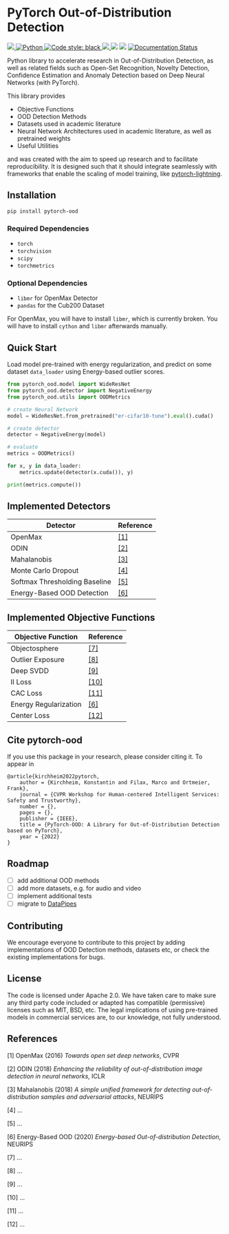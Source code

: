 # PyTorch Out-of-Distribution Detection

<a href="https://pypi.org/project/pytorch-ood/">
    <img src="https://img.shields.io/pypi/v/pytorch-ood.svg?color=brightgreen"/>
</a>
<a href="https://www.python.org/">
    <img alt="Python" src="https://img.shields.io/badge/-Python 3.8+-blue?logo=python&logoColor=white"/>
</a>
<a href="https://black.readthedocs.io/en/stable/">
    <img alt="Code style: black" src="https://img.shields.io/badge/code%20style-black-black.svg?labelColor=gray"/>
</a>
<a href="">
    <img src="https://static.pepy.tech/badge/pytorch-ood"/>
</a>
<a>
    <img src="https://gitlab.com/kkirchheim/pytorch-ood/badges/dev/pipeline.svg"/>
</a>
<a>
    <img src="https://gitlab.com/kkirchheim/pytorch-ood/badges/dev/coverage.svg"/>
</a>
<a href='https://pytorch-ood.readthedocs.io/en/latest/?badge=latest'>
    <img src='https://readthedocs.org/projects/pytorch-ood/badge/?version=latest' alt='Documentation Status'/>
</a>

Python library to accelerate research in Out-of-Distribution Detection, as well as related
fields such as Open-Set Recognition, Novelty Detection, Confidence Estimation and Anomaly Detection
based on Deep Neural Networks (with PyTorch).

This library provides

- Objective Functions
- OOD Detection Methods
- Datasets used in academic literature
- Neural Network Architectures used in academic literature, as well as pretrained weights
- Useful Utilities

and was created with the aim to speed up research and to facilitate reproducibility.
It is designed such that it should integrate seamlessly with frameworks that enable the scaling of model training,
like [pytorch-lightning](https://www.pytorchlightning.ai/).


## Installation

```shell
pip install pytorch-ood
```

### Required Dependencies

* `torch`
* `torchvision`
* `scipy`
* `torchmetrics`


### Optional Dependencies

* `libmr` for OpenMax Detector
* `pandas` for the Cub200 Dataset

For OpenMax, you will have to install `libmr`, which is currently broken.
You will have to install `cython` and `libmr` afterwards manually.


## Quick Start
Load model pre-trained with energy regularization, and predict on some dataset `data_loader` using
Energy-based outlier scores.

```python
from pytorch_ood.model import WideResNet
from pytorch_ood.detector import NegativeEnergy
from pytorch_ood.utils import OODMetrics

# create Neural Network
model = WideResNet.from_pretrained("er-cifar10-tune").eval().cuda()

# create detector
detector = NegativeEnergy(model)

# evaluate
metrics = OODMetrics()

for x, y in data_loader:
    metrics.update(detector(x.cuda()), y)

print(metrics.compute())
```


## Implemented Detectors

| Detector       | Reference     |
|--------------|-----------------|
| OpenMax      | [[1]](#bendale2016towards)  |
| ODIN         |   [[2]](#liang2018enhancing)   |
| Mahalanobis      |  [[3]]()  |
| Monte Carlo Dropout      |  [[4]]() |
| Softmax Thresholding Baseline | [[5]]() |
| Energy-Based OOD Detection | [[6]](#liu2020energy) |

## Implemented Objective Functions

| Objective Function       | Reference     |
|--------------|---------------------------|
| Objectosphere      | [[7]]() |
| Outlier Exposure   | [[8]]()  |
| Deep SVDD          | [[9]]()  |
| II Loss           | [[10]]()  |
| CAC Loss           | [[11]]()  |
| Energy Regularization | [[6]](#liu2020energy)  |
| Center Loss           | [[12]]()  |

## Cite pytorch-ood
If you use this package in your research, please consider citing it.
To appear in
```text
@article{kirchheim2022pytorch,
	author = {Kirchheim, Konstantin and Filax, Marco and Ortmeier, Frank},
	journal = {CVPR Workshop for Human-centered Intelligent Services: Safety and Trustworthy},
	number = {},
	pages = {},
	publisher = {IEEE},
	title = {PyTorch-OOD: A Library for Out-of-Distribution Detection based on PyTorch},
	year = {2022}
}
```

## Roadmap
- [ ] add additional OOD methods
- [ ] add more datasets, e.g. for audio and video
- [ ] implement additional tests
- [ ] migrate to [DataPipes](https://github.com/pytorch/data)

## Contributing
We encourage everyone to contribute to this project by adding implementations of OOD Detection methods, datasets etc,
or check the existing implementations for bugs.

## License
The code is licensed under Apache 2.0. We have taken care to make sure any third party code included or adapted has compatible (permissive) licenses such as MIT, BSD, etc.
The legal implications of using pre-trained models in commercial services are, to our knowledge, not fully understood.


## References

<a name="bendale2016towards">[1] OpenMax (2016)</a> *Towards open set deep networks*, CVPR

<a name="liang2018enhancing">[2] ODIN (2018) </a> *Enhancing the reliability of out-of-distribution image detection in neural networks*, ICLR

<a name="lee2018simple">[3] Mahalanobis (2018) </a> *A simple unified framework for detecting out-of-distribution samples and adversarial attacks*, NEURIPS

<a name="">[4] ... </a>

<a name="">[5] ... </a>

<a name="liu2020energy">[6] Energy-Based OOD (2020)</a> *Energy-based Out-of-distribution Detection*, NEURIPS

<a name="">[7] ... </a>

<a name="">[8] ... </a>

<a name="">[9] ... </a>

<a name="">[10] ... </a>

<a name="">[11] ... </a>

<a name="">[12] ... </a>
